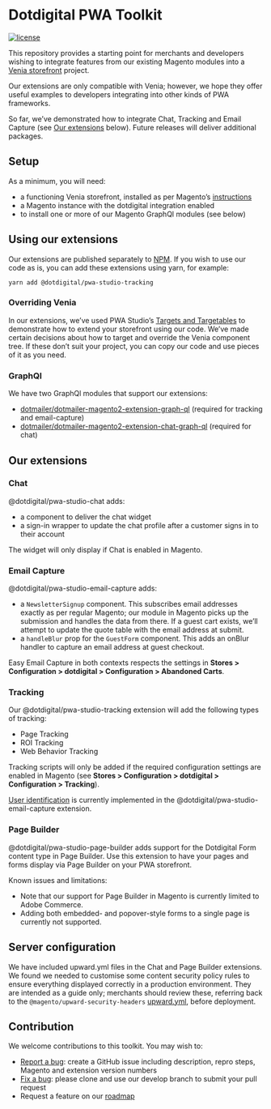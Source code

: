 # Dotdigital PWA Toolkit
[![license](https://img.shields.io/github/license/mashape/apistatus.svg)](LICENSE.md)

This repository provides a starting point for merchants and developers wishing to integrate features from our existing Magento modules into a [Venia storefront](https://github.com/magento/pwa-studio#venia) project.

Our extensions are only compatible with Venia; however, we hope they offer useful examples to developers integrating into other kinds of PWA frameworks. 

So far, we’ve demonstrated how to integrate Chat, Tracking and Email Capture (see [Our extensions](#our-extensions) below). Future releases will deliver additional packages.  

## Setup

As a minimum, you will need:

- a functioning Venia storefront, installed as per Magento’s [instructions](https://magento.github.io/pwa-studio/tutorials/)
- a Magento instance with the dotdigital integration enabled
- to install one or more of our Magento GraphQl modules (see below)

## Using our extensions

Our extensions are published separately to [NPM](https://www.npmjs.com/org/dotdigital). If you wish to use our code as is, you can add these extensions using yarn, for example:

    yarn add @dotdigital/pwa-studio-tracking

### Overriding Venia

In our extensions, we’ve used PWA Studio’s [Targets and Targetables](https://magento.github.io/pwa-studio/pwa-buildpack/extensibility-framework/) to demonstrate how to extend your storefront using our code. We’ve made certain decisions about how to target and override the Venia component tree. If these don’t suit your project, you can copy our code and use pieces of it as you need.

### GraphQl
    
We have two GraphQl modules that support our extensions: 

- [dotmailer/dotmailer-magento2-extension-graph-ql](https://github.com/dotmailer/dotmailer-magento2-extension-graph-ql/) (required for tracking and email-capture)
- [dotmailer/dotmailer-magento2-extension-chat-graph-ql](https://github.com/dotmailer/dotmailer-magento2-extension-chat-graph-ql/) (required for chat)


## Our extensions

### Chat
@dotdigital/pwa-studio-chat adds:

- a component to deliver the chat widget
- a sign-in wrapper to update the chat profile after a customer signs in to their account 

The widget will only display if Chat is enabled in Magento.

### Email Capture
@dotdigital/pwa-studio-email-capture adds:

- a `NewsletterSignup` component. This subscribes email addresses exactly as per regular Magento; our module in Magento picks up the submission and handles the data from there. If a guest cart exists, we’ll attempt to update the quote table with the email address at submit.
- a `handleBlur` prop for the `GuestForm` component. This adds an onBlur handler to capture an email address at guest checkout.

Easy Email Capture in both contexts respects the settings in **Stores > Configuration > dotdigital > Configuration > Abandoned Carts**.

### Tracking
Our @dotdigital/pwa-studio-tracking extension will add the following types of tracking:

- Page Tracking
- ROI Tracking
- Web Behavior Tracking

Tracking scripts will only be added if the required configuration settings are enabled in Magento (see **Stores > Configuration > dotdigital > Configuration > Tracking**).

[User identification](https://support.dotdigital.com/hc/en-gb/articles/219045108-Install-Web-behavior-tracking) is currently implemented in the @dotdigital/pwa-studio-email-capture extension. 

### Page Builder
@dotdigital/pwa-studio-page-builder adds support for the Dotdigital Form content type in Page Builder. Use this extension to have your pages and forms display via Page Builder on your PWA storefront.

Known issues and limitations:
- Note that our support for Page Builder in Magento is currently limited to Adobe Commerce. 
- Adding both embedded- and popover-style forms to a single page is currently not supported. 

## Server configuration

We have included upward.yml files in the Chat and Page Builder extensions. We found we needed to customise some content security policy rules to ensure everything displayed correctly in a production environment. They are intended as a guide only; merchants should review these, referring back to the `@magento/upward-security-headers` [upward.yml](https://github.com/magento/pwa-studio/blob/develop/packages/extensions/upward-security-headers/upward.yml), before deployment. 

## Contribution

We welcome contributions to this toolkit. You may wish to:

- [Report a bug](https://github.com/dotmailer/ec-magento-pwa-toolkit/issues): create a GitHub issue including description, repro steps, Magento and extension version numbers
- [Fix a bug](https://github.com/dotmailer/ec-magento-pwa-toolkit/pulls): please clone and use our develop branch to submit your pull request
- Request a feature on our [roadmap](https://r1.dotdigital-pages.com/p/35E-386/dotdigital-roadmap)
